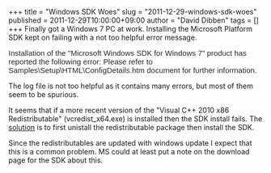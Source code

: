 +++
title = "Windows SDK Woes"
slug = "2011-12-29-windows-sdk-woes"
published = 2011-12-29T10:00:00+09:00
author = "David Dibben"
tags = []
+++
Finally got a Windows 7 PC at work. Installing the Microsoft Platform
SDK kept on failing with a not too helpful error message.  
  
  
<span
style="background-color: white; color: #2a2a2a; font-family: Calibri, sans-serif; font-size: 15px; line-height: 17px; text-align: left;">Installation
of the "Microsoft Windows SDK for Windows 7" product has reported the
following error: Please refer to Samples\\Setup\\HTML\\ConfigDetails.htm
document for further information.</span>  

  

The log file is not too helpful as it contains many errors, but most of
them seem to be spurious.

  

  
It seems that if a more recent version of the "Visual C++ 2010 x86
Redistributable" (vcredist\_x64.exe) is installed then the SDK install
fails. The
[solution](http://social.msdn.microsoft.com/Forums/en-US/windowssdk/thread/8f3350f9-0b47-40ae-b070-f2ccbf041875/)
is to first unistall the redistributable package then install the SDK.  
  
Since the redistributables are updated with windows update I expect that
this is a common problem. MS could at least put a note on the download
page for the SDK about this.
